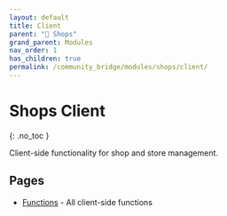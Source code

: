 ```yaml
---
layout: default
title: Client
parent: "🛒 Shops"
grand_parent: Modules
nav_order: 1
has_children: true
permalink: /community_bridge/modules/shops/client/
---
```


# Shops Client
{: .no_toc }

Client-side functionality for shop and store management.

## Pages

- [Functions](client/functions.md) - All client-side functions